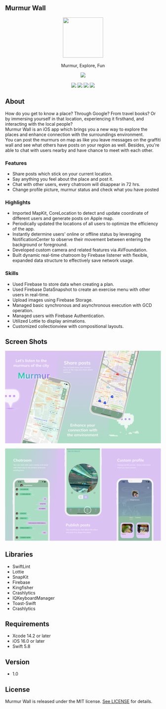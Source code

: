 ## Murmur Wall

<p align="center">
  <img src="https://raw.githubusercontent.com/cleopatra1314/Murmur/main/ImagesSource/MurmurIcon.png" width="130" height="130"/>
</p>

<p align="center">
Murmur, Explore, Fun
</p>

<p align="center">
    <a href="https://raw.githubusercontent.com/cleopatra1314/Murmur/main/ImagesSource/WaitForReview.png"><img src="https://developer.apple.com/assets/elements/badges/download-on-the-app-store.svg"></a>
</p>

<p align="center">
    <img src="https://img.shields.io/badge/platform-iOS-lightgray">
    <img src="https://img.shields.io/badge/license-MIT-informational">
    <img src="https://img.shields.io/badge/release-v1.0.1-green">
    <img src="https://img.shields.io/badge/Swift-5.0-orange.svg?style=flat">
</p>

## About
How do you get to know a place? Through Google? From travel books? Or by immersing yourself in that location, experiencing it firsthand, and interacting with the local people?</br>
Murmur Wall is an iOS app which brings you a new way to explore the places and enhance connection with the surroundings environment.</br>
You can post the murmurs on map as like you leave messages on the graffiti wall and see what others have posts on your region as well. Besides, you're able to chat with users nearby and have chance to meet with each other.</br>

### Features
- Share posts which stick on your current location.
- Say anything you feel about the place and post it.
- Chat with other users, every chatroom will disappear in 72 hrs.
- Change profile picture, murmur status and check what you have posted 

### Highlights
- Imported MapKit, CoreLocation to detect and update coordinate of different users and generate posts on Apple map.
- Periodically updated the locations of all users to optimize the efficiency of the app.  
- Instantly determine users' online or offline status by leveraging NotificationCenter to observe their movement between entering the background or foreground. 
- Developed custom camera and related features via AVFoundation.
- Built dynamic real-time chatroom by Firebase listener with flexible, expanded data structure to effectively save network usage. 

### Skills
- Used Firebase to store data when creating a plan.
- Used Firebase DataSnapshot to create an exercise menu with other users in real-time.
- Upload images using Firebase Storage.
- Managed basic synchronous and asynchronous execution with GCD operation.
- Managed users with Firebase Authentication.
- Utilized Lottie to display animations.
- Customized collectionview with compositional layouts.

## Screen Shots
<p align="center">
   <img src="https://raw.githubusercontent.com/cleopatra1314/Murmur/main/ImagesSource/gitHub1-1.png" width="550" />
</p>
<p align="center">
   <img src="https://raw.githubusercontent.com/cleopatra1314/Murmur/main/ImagesSource/gitHub1-2.png" width="550" />
</p>


## Libraries
- SwiftLint
- Lottie
- SnapKit
- Firebase
- Kingfisher
- Crashlytics
- IQKeyboardManager
- Toast-Swift
- Crashlytics

## Requirements
- Xcode 14.2 or later</br>
- iOS 16.0 or later</br>
- Swift 5.8

## Version
- 1.0
<!-- 
## Release Notes
| Version | Notes |
| :-----: | ----- |
| 1.0.1   | 1. Add reminder </br> 2. Add record statistics </br> 3. Fix bugs|
| 1.0.0   | Submitted to the App Store |


## Contact%%
Liam Hsu</br>

- email: <smile176223@gmail.com>
- <a href="https://www.linkedin.com/in/liamhsu0602/"><img src="https://img.shields.io/badge/LinkedIn-0077B5?style=for-the-badge&logo=linkedin&logoColor=white"></a>
-->

## License
Murmur Wall is released under the MIT license. [See LICENSE](https://github.com/cleopatra1314/Murmur/blob/main/LICENSE) for details.
